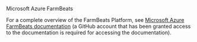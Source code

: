 Microsoft Azure FarmBeats

For a complete overview of the FarmBeats Platform, see [Microsoft Azure FarmBeats documentation](https://github.com/MicrosoftDocs/Azure-FarmBeats) (a GitHub account that has been granted access to the documentation is required for accessing the documentation).


